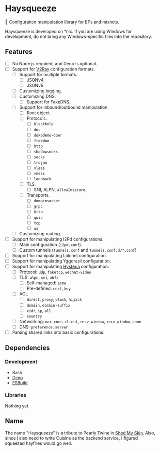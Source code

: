 # Haysqueeze
🍟 Configuration manipulation library for EPs and mixnets.

Haysqueeze is developed on *nix. If you are using Windows for development, do not bring any Windows-specific files into the repository.

## Features
- [ ] No Node.js required, and Deno is optional.
- [ ] Support for [V2Ray](https://github.com/v2fly/v2ray-core) configuration formats.
  - [ ] Support for multiple formats.
    - [ ] JSONv4.
    - [ ] JSONv5.
  - [ ] Customizing logging.
  - [ ] Customizing DNS.
    - [ ] Support for FakeDNS.
  - [ ] Support for inbound/outbound manipulation.
    - [ ] Root object.
    - [ ] Protocols.
      - [ ] `blackhole`
      - [ ] `dns`
      - [ ] `dokodemo-door`
      - [ ] `freedom`
      - [ ] `http`
      - [ ] `shadowsocks`
      - [ ] `socks`
      - [ ] `trojan`
      - [ ] `vless`
      - [ ] `vmess`
      - [ ] `loopback`
    - [ ] TLS.
      - [ ] SNI, ALPN, `allowInsecure`.
    - [ ] Transports.
      - [ ] `domainsocket`
      - [ ] `grpc`
      - [ ] `http`
      - [ ] `quic`
      - [ ] `tcp`
      - [ ] `ws`
  - [ ] Customizing routing.
- [ ] Support for manipulating I2Pd configurations.
  - [ ] Main configuration (`i2pd.conf`).
  - [ ] Custom tunnels (`tunnels.conf` and `tunnels.conf.d/*.conf`)
- [ ] Support for manipulating Lokinet configuration.
- [ ] Support for manipulating Yggdrasil configuration.
- [ ] Support for manipulating [Hysteria](https://github.com/HyNetwork/Hysteria) configuration.
  - [ ] Protocol: `udp`, `faketcp`, `wechat-video`
  - [ ] TLS: `alpn`, `sni`, `obfs`
    - [ ] Self-managed: `acme`
    - [ ] Pre-defined: `cert`, `key`
  - [ ] ACL
    - [ ] `direct`, `proxy`, `block`, `hijack`
    - [ ] `domain`, `domain-suffix`
    - [ ] `cidr`, `ip`, `all`
    - [ ] `country`
  - [ ] Networking: `max_conn_client`, `recv_window`, `recv_window_conn`
  - [ ] DNS: `preference`, `server`
- [ ] Parsing shared links into basic configurations.

## Dependencies
### Development
* Bash
* [Deno](https://deno.land/)
* [ESBuild](https://github.com/evanw/esbuild)
### Libraries
Nothing yet.

## Name
The name "Haysqueeze" is a tribute to Pearly Twine in [Shed My Skin](https://www.fimfiction.net/story/406711/shed-my-skin). Also, since I also need to write Cuisine as the backend service, I figured squeezed hayfries would go well.
